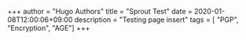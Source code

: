 +++
author = "Hugo Authors"
title = "Sprout Test"
date = 2020-01-08T12:00:06+09:00
description = "Testing page insert"
tags = [
    "PGP",
    "Encryption",
    "AGE"]
+++

<script id="sprout-studio-invitation-script" data-front-url="invitation/test-1" src="sproutstudio.com/sprout_invitation_embed.js"></script>